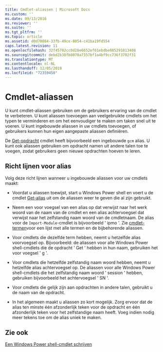 ```yaml
---
title: Cmdlet-aliassen | Microsoft Docs
ms.custom: ''
ms.date: 09/13/2016
ms.reviewer: ''
ms.suite: ''
ms.tgt_pltfrm: ''
ms.topic: article
ms.assetid: d0d70864-33fb-49ce-8054-c41ba19fd554
caps.latest.revision: 11
ms.openlocfilehash: 32f45702cc0d28e6652ef61ebdbe085291013408
ms.sourcegitcommit: debd2b38fb8070a7357bf1a4bf9cc736f3702f31
ms.translationtype: MT
ms.contentlocale: nl-NL
ms.lasthandoff: 12/05/2019
ms.locfileid: "72359458"
---
```

# <a name="cmdlet-aliases"></a>Cmdlet-aliassen

U kunt cmdlet-aliassen gebruiken om de gebruikers ervaring van de cmdlet te verbeteren. U kunt aliassen toevoegen aan veelgebruikte cmdlets om het typen te verminderen en om het eenvoudiger te maken om taken snel uit te voeren. U kunt ingebouwde aliassen in uw cmdlets toevoegen, of gebruikers kunnen hun eigen aangepaste aliassen definiëren.

De [Get-opdracht](/powershell/module/microsoft.powershell.core/get-command) cmdlet heeft bijvoorbeeld een ingebouwde `gcm` alias. U kunt ook aliassen gebruiken om opdracht namen uit andere talen toe te voegen, zodat gebruikers geen nieuwe opdrachten hoeven te leren.

## <a name="alias-guidelines"></a>Richt lijnen voor alias

Volg deze richt lijnen wanneer u ingebouwde aliassen voor uw cmdlets maakt:

- Voordat u aliassen toewijst, start u Windows Power shell en voert u de cmdlet [Get-alias](/powershell/module/Microsoft.PowerShell.Utility/Get-Alias) uit om de aliassen weer te geven die al zijn gebruikt.

- Neem een voor voegsel van een alias op dat verwijst naar het werk woord van de naam van de cmdlet en een alias achtervoegsel dat verwijst naar het zelfstandig naam woord van de cmdletnaam. De alias voor de `Import-Module`-cmdlet is bijvoorbeeld ' ipmo '. Zie [cmdlet-termen](./approved-verbs-for-windows-powershell-commands.md)voor een lijst met alle termen en de bijbehorende aliassen.

- Voor cmdlets die dezelfde term hebben, neemt u hetzelfde alias voorvoegsel op. Bijvoorbeeld: de aliassen voor alle Windows Power shell-cmdlets die de opdracht ' Get ' hebben in hun naam, gebruiken het voor voegsel ' g '.

- Voor cmdlets die hetzelfde zelfstandig naam woord hebben, neemt u hetzelfde alias achtervoegsel op. De aliassen voor alle Windows Power shell-cmdlets die het zelfstandig naam woord ' session ' hebben, gebruiken bijvoorbeeld het achtervoegsel ' SN '.

- Voor cmdlets die gelijk zijn aan opdrachten in andere talen, gebruikt u de naam van de opdracht.

- In het algemeen maakt u aliassen zo kort mogelijk. Zorg ervoor dat de alias ten minste één afzonderlijk teken voor de opdracht en één afzonderlijk teken voor het zelfstandige naam heeft. Voeg indien nodig meer tekens toe om de alias uniek te maken.

## <a name="see-also"></a>Zie ook

[Een Windows Power shell-cmdlet schrijven](./writing-a-windows-powershell-cmdlet.md)
